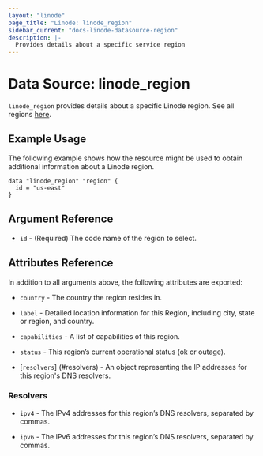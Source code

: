 ```yaml
---
layout: "linode"
page_title: "Linode: linode_region"
sidebar_current: "docs-linode-datasource-region"
description: |-
  Provides details about a specific service region
---
```


# Data Source: linode\_region

`linode_region` provides details about a specific Linode region. See all regions [here](https://api.linode.com/v4/regions).

## Example Usage

The following example shows how the resource might be used to obtain additional information about a Linode region.

```hcl
data "linode_region" "region" {
  id = "us-east"
}
```

## Argument Reference

* `id` - (Required) The code name of the region to select.

## Attributes Reference

In addition to all arguments above, the following attributes are exported:

* `country` - The country the region resides in.

* `label` - Detailed location information for this Region, including city, state or region, and country.

* `capabilities` - A list of capabilities of this region.

* `status` - This region’s current operational status (ok or outage).

* [`resolvers`] (#resolvers) - An object representing the IP addresses for this region's DNS resolvers.

### Resolvers

* `ipv4` - The IPv4 addresses for this region’s DNS resolvers, separated by commas.

* `ipv6` - The IPv6 addresses for this region’s DNS resolvers, separated by commas.
